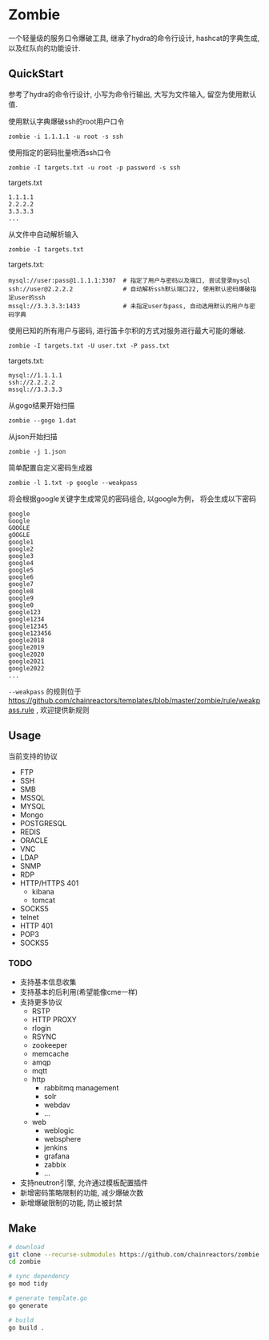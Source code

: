 # Zombie 

一个轻量级的服务口令爆破工具, 继承了hydra的命令行设计, hashcat的字典生成, 以及红队向的功能设计. 

## QuickStart

参考了hydra的命令行设计, 小写为命令行输出, 大写为文件输入, 留空为使用默认值.

使用默认字典爆破ssh的root用户口令

`zombie -i 1.1.1.1 -u root -s ssh`

使用指定的密码批量喷洒ssh口令

`zombie -I targets.txt -u root -p password -s ssh`

targets.txt
```
1.1.1.1
2.2.2.2
3.3.3.3
...
```

从文件中自动解析输入

`zombie -I targets.txt`

targets.txt:
```
mysql://user:pass@1.1.1.1:3307  # 指定了用户与密码以及端口, 尝试登录mysql
ssh://user@2.2.2.2              # 自动解析ssh默认端口22, 使用默认密码爆破指定user的ssh
mssql://3.3.3.3:1433            # 未指定user与pass, 自动选用默认的用户与密码字典
```

使用已知的所有用户与密码,  进行笛卡尔积的方式对服务进行最大可能的爆破.

`zombie -I targets.txt -U user.txt -P pass.txt`

targets.txt:
```
mysql://1.1.1.1
ssh://2.2.2.2
mssql://3.3.3.3
```

从gogo结果开始扫描

`zombie --gogo 1.dat`

从json开始扫描

`zombie -j 1.json`


简单配置自定义密码生成器

`zombie -l 1.txt -p google --weakpass`

将会根据google关键字生成常见的密码组合, 以google为例， 将会生成以下密码

```
google
Google
GOOGLE
gOOGLE
google1
google2
google3
google4
google5
google6
google7
google8
google9
google0
google123
google1234
google12345
google123456
google2018
google2019
google2020
google2021
google2022
...
```

`--weakpass` 的规则位于 https://github.com/chainreactors/templates/blob/master/zombie/rule/weakpass.rule , 欢迎提供新规则



## Usage

当前支持的协议

* FTP
* SSH
* SMB
* MSSQL
* MYSQL
* Mongo
* POSTGRESQL
* REDIS
* ORACLE
* VNC
* LDAP
* SNMP
* RDP 
* HTTP/HTTPS 401 
  * kibana
  * tomcat
* SOCKS5
* telnet
* HTTP 401
* POP3
* SOCKS5


### TODO

* 支持基本信息收集
* 支持基本的后利用(希望能像cme一样)
* 支持更多协议
  * RSTP
  * HTTP PROXY
  * rlogin
  * RSYNC
  * zookeeper
  * memcache
  * amqp
  * mqtt
  * http
    * rabbitmq management
    * solr
    * webdav
    * ...
  * web
    * weblogic
    * websphere
    * jenkins
    * grafana
    * zabbix
    * ...
* 支持neutron引擎, 允许通过模板配置插件
* 新增密码策略限制的功能, 减少爆破次数
* 新增爆破限制的功能, 防止被封禁

## Make

```bash
# download
git clone --recurse-submodules https://github.com/chainreactors/zombie
cd zombie

# sync dependency
go mod tidy   

# generate template.go
go generate  

# build 
go build .
```